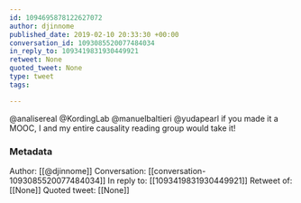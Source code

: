 ```yaml
---
id: 1094695878122627072
author: djinnome
published_date: 2019-02-10 20:33:30 +00:00
conversation_id: 1093085520077484034
in_reply_to: 1093419831930449921
retweet: None
quoted_tweet: None
type: tweet
tags:

---
```


@analisereal @KordingLab @manuelbaltieri @yudapearl if you made it a MOOC, I and my entire causality reading group would take it!

### Metadata

Author: [[@djinnome]]
Conversation: [[conversation-1093085520077484034]]
In reply to: [[1093419831930449921]]
Retweet of: [[None]]
Quoted tweet: [[None]]
